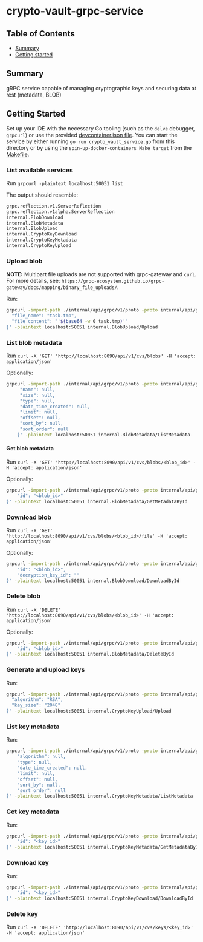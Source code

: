 # crypto-vault-grpc-service

## Table of Contents

+ [Summary](#summary)
+ [Getting started](#getting-started)

## Summary

gRPC service capable of managing cryptographic keys and securing data at rest (metadata, BLOB)

## Getting Started

Set up your IDE with the necessary Go tooling (such as the `delve` debugger, `grpcurl`) or use the provided [devcontainer.json file](../../.devcontainer/devcontainer.json). You can start the service by either running `go run crypto_vault_service.go` from this directory or by using the `spin-up-docker-containers Make target` from the [Makefile](../../Makefile). 

### List available services

Run `grpcurl -plaintext localhost:50051 list`

The output should resemble:

```sh
grpc.reflection.v1.ServerReflection
grpc.reflection.v1alpha.ServerReflection
internal.BlobDownload
internal.BlobMetadata
internal.BlobUpload
internal.CryptoKeyDownload
internal.CryptoKeyMetadata
internal.CryptoKeyUpload
```

### Upload blob

**NOTE:** Multipart file uploads are not supported with grpc-gateway and `curl`. For more details, see: `https://grpc-ecosystem.github.io/grpc-gateway/docs/mapping/binary_file_uploads/`. 

Run:

```sh
grpcurl -import-path ./internal/api/grpc/v1/proto -proto internal/api/grpc/v1/proto/internal/service.proto -d '{
  "file_name": "task.tmp",
  "file_content": "'$(base64 -w 0 task.tmp)'"
}' -plaintext localhost:50051 internal.BlobUpload/Upload
```

### List blob metadata

Run `curl -X 'GET' 'http://localhost:8090/api/v1/cvs/blobs' -H 'accept: application/json'`

Optionally:

```sh
grpcurl -import-path ./internal/api/grpc/v1/proto -proto internal/api/grpc/v1/proto/internal/service.proto -d '{
     "name": null,
     "size": null,
     "type": null,
     "date_time_created": null,
     "limit": null,
     "offset": null,
     "sort_by": null,
     "sort_order": null
    }' -plaintext localhost:50051 internal.BlobMetadata/ListMetadata
```

#### Get blob metadata

Run `curl -X 'GET' 'http://localhost:8090/api/v1/cvs/blobs/<blob_id>' -H 'accept: application/json'`

Optionally:

```sh
grpcurl -import-path ./internal/api/grpc/v1/proto -proto internal/api/grpc/v1/proto/internal/service.proto -d '{
    "id": "<blob_id>"
}' -plaintext localhost:50051 internal.BlobMetadata/GetMetadataById
```

### Download blob

Run `curl -X 'GET' 'http://localhost:8090/api/v1/cvs/blobs/<blob_id>/file' -H 'accept: application/json'`

Optionally:

```sh
grpcurl -import-path ./internal/api/grpc/v1/proto -proto internal/api/grpc/v1/proto/internal/service.proto -d '{
    "id": "<blob_id>",
    "decryption_key_id": ""
}' -plaintext localhost:50051 internal.BlobDownload/DownloadById
```

### Delete blob

Run `curl -X 'DELETE' 'http://localhost:8090/api/v1/cvs/blobs/<blob_id>' -H 'accept: application/json'`

Optionally:

```sh
grpcurl -import-path ./internal/api/grpc/v1/proto -proto internal/api/grpc/v1/proto/internal/service.proto -d '{
    "id": "<blob_id>"
}' -plaintext localhost:50051 internal.BlobMetadata/DeleteById
```

### Generate and upload keys

Run:

```sh
grpcurl -import-path ./internal/api/grpc/v1/proto -proto internal/api/grpc/v1/proto/internal/service.proto -d '{
  "algorithm": "RSA",
  "key_size": "2048"
}' -plaintext localhost:50051 internal.CryptoKeyUpload/Upload
```

### List key metadata

Run:

```sh
grpcurl -import-path ./internal/api/grpc/v1/proto -proto internal/api/grpc/v1/proto/internal/service.proto -d '{
    "algorithm": null,
    "type": null,
    "date_time_created": null,
    "limit": null,
    "offset": null,
    "sort_by": null,
    "sort_order": null
}' -plaintext localhost:50051 internal.CryptoKeyMetadata/ListMetadata
```

### Get key metadata

Run: 

```sh
grpcurl -import-path ./internal/api/grpc/v1/proto -proto internal/api/grpc/v1/proto/internal/service.proto -d '{
    "id": "<key_id>"
}' -plaintext localhost:50051 internal.CryptoKeyMetadata/GetMetadataById
```

### Download key

Run:

```sh
grpcurl -import-path ./internal/api/grpc/v1/proto -proto internal/api/grpc/v1/proto/internal/service.proto -d '{
    "id": "<key_id>"
}' -plaintext localhost:50051 internal.CryptoKeyDownload/DownloadById
```

### Delete key

Run `curl -X 'DELETE' 'http://localhost:8090/api/v1/cvs/keys/<key_id>' -H 'accept: application/json'`
